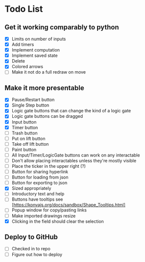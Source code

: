 # Todo List

## Get it working comparably to python

- [x] Limits on number of inputs
- [x] Add timers
- [x] Implement computation
- [x] Implement saved state
- [x] Delete
- [x] Colored arrows
- [ ] Make it not do a full redraw on move

## Make it more presentable

- [x] Pause/Restart button
- [x] Single Step button
- [x] Logic gate buttons that can change the kind of a logic gate
- [x] Logic gate buttons can be dragged
- [x] Input button
- [x] Timer button
- [ ] Trash button
- [ ] Put on lift button
- [ ] Take off lift button
- [ ] Paint button
- [ ] All Input/Timer/LogicGate buttons can work on any interactable
- [ ] Don't allow placing interactables unless they're mostly visible
- [ ] Place the ticker in the upper right (?)
- [ ] Button for sharing hyperlink
- [ ] Button for loading from json
- [ ] Button for exporting to json
- [x] Sized appropriately
- [ ] Introductory text and help
- [ ] Buttons have tooltips see [https://konvajs.org/docs/sandbox/Shape_Tooltips.html]
- [ ] Popup window for copy/pasting links
- [ ] Make imported drawings resize
- [x] Clicking in the field should clear the selection

## Deploy to GitHub

- [ ] Checked in to repo
- [ ] Figure out how to deploy
